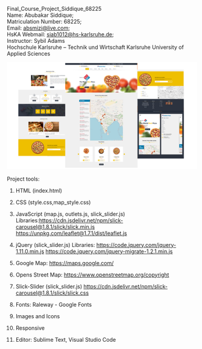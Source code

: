 Final_Course_Project_Siddique_68225 <br>
Name: Abubakar Siddique; <br>
Matriculation Number: 68225; <br>
Email: absmizi@live.com; <br>
HsKA Webmail: siab1012@hs-karlsruhe.de; <br>
Instructor: Sybil Adams <br>
Hochschule Karlsruhe – Technik und Wirtschaft
Karlsruhe University of Applied Sciences

<p><a target="_blank" rel="noopener noreferrer" href="https://raw.githubusercontent.com/absmizi/Final_Project/main/Website_Demo.png"><img src="https://raw.githubusercontent.com/absmizi/Final_Project/main/Website_Demo.png" style="max-width:100%;"></a></p>

Project tools:

1. 	HTML (index.html)
2.	CSS (style.css,map_style.css)
3.	JavaScript (map.js, outlets.js, slick_slider.js)
		Libraries:https://cdn.jsdelivr.net/npm/slick-carousel@1.8.1/slick/slick.min.js
		https://unpkg.com/leaflet@1.7.1/dist/leaflet.js

4.	jQuery (slick_slider.js)
		Libraries: https://code.jquery.com/jquery-1.11.0.min.js
		https://code.jquery.com/jquery-migrate-1.2.1.min.js
						
5.	Google Map: https://maps.google.com/

6. 	Opens Street Map: https://www.openstreetmap.org/copyright
	
7. 	Slick-Slider (slick_slider.js) 
	https://cdn.jsdelivr.net/npm/slick-carousel@1.8.1/slick/slick.css
	
8.	Fonts: Raleway - Google Fonts
	
9.	Images and Icons

10.	Responsive

11.	Editor: Sublime Text, Visual Studio Code

